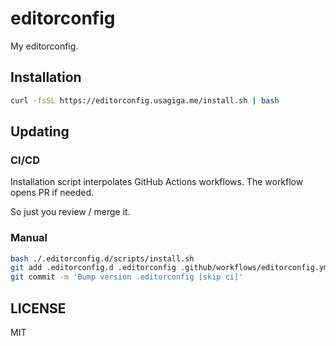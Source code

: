 # editorconfig

My editorconfig.

## Installation

```sh
curl -fsSL https://editorconfig.usagiga.me/install.sh | bash
```

## Updating

### CI/CD

Installation script interpolates GitHub Actions workflows.
The workflow opens PR if needed.

So just you review / merge it.

### Manual

```sh
bash ./.editorconfig.d/scripts/install.sh
git add .editorconfig.d .editorconfig .github/workflows/editorconfig.yml
git commit -m 'Bump version .editorconfig [skip ci]'
```

## LICENSE

MIT
